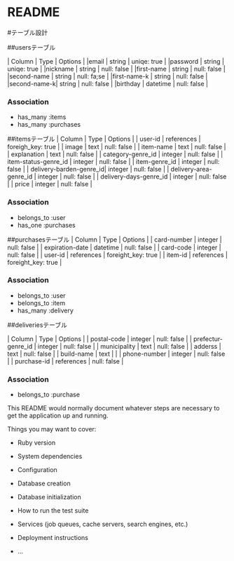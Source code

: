 # README

#テーブル設計

##usersテーブル

| Column      | Type     | Options     |
|email        | string   | uniqe: true |
|password     | string   | uniqe: true |
|nickname     | string   | null: false |
|first-name   | string   | null: false |
|second-name  | string   | null: fa;se |
|first-name-k | string   | null: false |
|second-name-k| string   | null: false |
|birthday     | datetime | null: false |
### Association
- has_many :items
- has_many :purchases

##itemsテーブル
| Column                   | Type        | Options          |
| user-id                 |  references | foreigh_key: true |
| image                   |  text       | null: false       |
| item-name               |  text       | null: false       |
| explanation             |  text       | null: false       |
| category-genre_id       |  integer    | null: false       |
| item-status-genre_id    |  integer    | null: false       |
| item-genre_id           |  integer    | null: false       |
| delivery-barden-genre_id|  integer    | null: false       |
| delivery-area-genre_id  |  integer    | null: false       |
| delivery-days-genre_id  |  integer    | null: false       |
| price                   |  integer    | null: false       |

### Association
- belongs_to :user
- has_one    :purchases


##purchasesテーブル
| Column            | Type       | Options          |
| card-number     | integer    | null: false        |
| expiration-date | datetime   | null: false        |
| card-code       | integer    | null: false        |
| user-id         | references | foreight_key: true |
| item-id         | references | foreight_key: true |

### Association
- belongs_to :user
- belongs_to :item
- has_many   :delivery


##deliveriesテーブル

| Column             | Type       | Options     |
| postal-code        | integer    | null: false |
| prefectur-genre_id | integer    | null: false |
| municipality       | text       | null: false |
| adderss            | text       | null: false |
| build-name         | text       |             |
| phone-number       | integer    | null: false |
| purchase-id        | references | null: false |

### Association
- belongs_to :purchase














This README would normally document whatever steps are necessary to get the
application up and running.

Things you may want to cover:

* Ruby version

* System dependencies

* Configuration

* Database creation

* Database initialization

* How to run the test suite

* Services (job queues, cache servers, search engines, etc.)

* Deployment instructions

* ...
